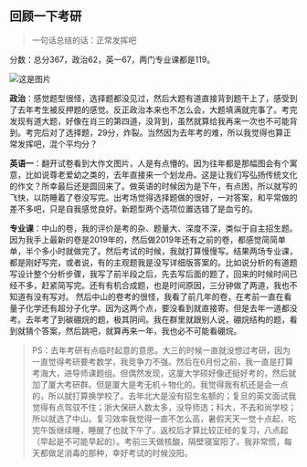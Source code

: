 ## 回顾一下考研

> 一句话总结的话：正常发挥吧

分数：总分367，政治62，英一67，两门专业课都是119。

![这是图片](/image/zhuohao.png "考研成绩单")

**政治**：感觉题型很怪，选择题都没见过，然后大题有道直接背到题干上了，感受到了去年考生被反押题的感觉。反正政治本来也不怎么会，大题填满就完事了。考完发现有道大题，好像在肖三的第四道，没背到，虽然就算给我再来一次也不可能背到。考完后对了选择题，29分，炸裂。当然因为去年考的难，所以我觉得也算正常发挥吧，混个平均分？

**英语一**：翻开试卷看到大作文图片，人是有点懵的。因为往年都是那幅图会有个寓意，比如说尊老爱幼之类的，去年直接来一个划龙舟。这是让我们写弘扬传统文化的作文？所幸最后还是圆回来了。做英语的时候因为是下午，有点困，所以就写的飞快，以防睡着了卷没写完。出考场觉得选择题做的很好，一对答案，和平常做的差不多吧，只是自我感觉良好。新题型两个选项位置选错了是血亏的。

**专业课**：中山的卷，我的评价是考的杂、题量大、深度不深，类似于自主招生题。因为我手上最新的卷是2019年的，然后做2019年还有之前的卷，都感觉简简单单，半个多小时就做完了。然后考试的时候，我就打算慢慢写。结果两场专业课，都是刚好写完，或者说，有的主观题我是没写详细版答案的。比如说分析的有道题写设计整个分析步骤，我写了前半段之后，先去写后面的题了，回来的时候时间已经不多，赶紧简写完。还有有机合成题，也是时间原因，三分钟做了两道，我也不知道有没有写对。
然后中山的卷考的很怪，我看了前几年的卷，在考前一直在看量子化学还有超分子化学。因为这两个点，要没看到就直接寄。但是去年一道都没考。去年考了到碳硼烷的题，极其阴间。我在群里就跟别人说，硼烷结构的题，看到就猜个答案，然后跳吧，就算再来一年，我也必不可能看硼烷。

> PS：去年考研有点临时起意的意思。大三的时候一直就没想过考研，因为一直觉得考研要考数学，我竞争力不强。然后在6月份之前，我一直是打算考海大，进导师课题组。但偶然发现，这厦大学硕好像还挺好考的，然后就加了厦大考研群。但是厦大是考无机＋物化的。我觉得我有机还是会一点的，所以就打算换学校了。去年北大是没有招生名额的；复旦的英文面试我觉得有点驾驭不住；浙大保研人数太多，没导师选；科大，不去和尚学校；所以就选了中山。复习效率我觉得一直不怎么高，暑假天天一觉十点起，吃完午饭继续睡，睡醒了也就下午了。返校后才算比较正经的复习，八点起（早起是不可能早起的）。考前三天做核酸，隔壁寝室阳了。我非常慌，每天都做足消毒的那种，幸好考试的时候没阳。